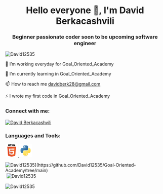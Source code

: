 <h1 align="center">Hello everyone 👋, I'm David Berkacashvili</h1>
<h3 align="center">Beginner passionate coder soon to be upcoming software engineer</h3>
<img align="left" src="https://eu-browse.startpage.com/av/anon-image?piurl=https%3A%2F%2Fmedia.giphy.com%2Fmedia%2F14qb1Uhf40ndw4%2Fgiphy.gif&sp=1713464531T4401c7051c2931b3652134bbc075e7257cd1294e9efbd730ce4ac9647f836f21" alt="">

<p align="left"> <img src="https://komarev.com/ghpvc/?username=David12535&label=Profile%20views&color=0e75b6&style=flat" alt="David12535" /> </p>

🔭 I’m working everyday for Goal_Oriented_Academy

🌱 I’m currently learning in Goal_Oriented_Academy

📫 How to reach me davidberk28@gmail.com

⚡ I wrote my first code in Goal_Oriented_Academy

<h3 align="left">Connect with me:</h3>
<p align="left">
<a href="https://www.facebook.com/profile.php?id=100078826444936 berkacashvili" target="green"><img align="center" src="https://raw.githubusercontent.com/rahuldkjain/github-profile-readme-generator/master/src/images/icons/Social/facebook.svg" alt="David Berkacashvili" height="30" width="40" /></a>
</p>

<h3 align="left">Languages and Tools:</h3>
<p align="left"> <a href="https://www.w3.org/html/" target="_blank" rel="noreferrer"> <img src="https://raw.githubusercontent.com/devicons/devicon/master/icons/html5/html5-original-wordmark.svg" alt="html5" width="40" height="40"/> </a> <a href="https://www.python.org/" target="_green" rel="noreferrer"> <img src="https://raw.githubusercontent.com/devicons/devicon/master/icons/python/python-original.svg" alt="python" width="40" height="40"/> </a> </p>

<p><img align="left" src="[https://github.com/David12535" alt="David12535](https://github.com/David12535/Goal-Oriented-Academy/tree/main)" /></p>

<p>&nbsp;<img align="center" src="https://github.com/David12535" alt="David12535" /></p>

<p><img align="center" src="https://github.com/David12535" alt="David12535" /></p>
